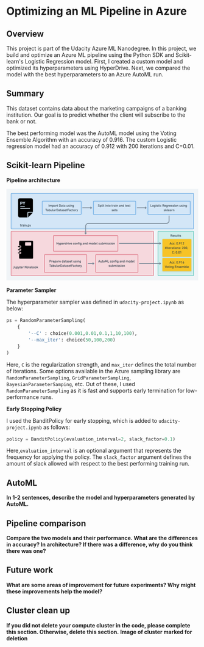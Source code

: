 # Optimizing an ML Pipeline in Azure

## Overview
This project is part of the Udacity Azure ML Nanodegree. In this project, we build and optimize an Azure ML pipeline using the Python SDK and Scikit-learn's Logistic Regression model. First, I created a custom model and optimized its hyperparameters using HyperDrive. Next, we compared the model with the best hyperparameters to an Azure AutoML run.

## Summary
This dataset contains data about the marketing campaigns of a banking institution. Our goal is to predict whether the client will subscribe to the bank or not.

The best performing model was the AutoML model using the Voting Ensemble Algorithm with an accuracy of 0.916. The custom Logistic regression model had an accuracy of 0.912 with 200 iterations and C=0.01.

## Scikit-learn Pipeline
**Pipeline architecture**

![pipeline-architecture](images/pipeline_architecture.png)

**Parameter Sampler**

The hyperparameter sampler was defined in `udacity-project.ipynb` as below:

```python
ps = RandomParameterSampling(
    {
        '--C' : choice(0.001,0.01,0.1,1,10,100),
        '--max_iter': choice(50,100,200)
    }
)
```

Here, `C` is the regularization strength, and `max_iter` defines the total number of iterations. Some options available in the Azure sampling library are `RandomParameterSampling`, `GridParameterSampling`, `BayesianParameterSamping`, etc. Out of these, I used `RandomParameterSampling` as it is fast and supports early termination  for low-performance runs.

**Early Stopping Policy**

I used the BanditPolicy for early stopping, which is added to `udacity-project.ipynb` as follows:

```python
policy = BanditPolicy(evaluation_interval=2, slack_factor=0.1)
```

Here,`evaluation_interval` is an optional argument that represents the frequency for applying the policy. The `slack_factor` argument defines the amount of slack allowed with respect to the best performing training run.

## AutoML
**In 1-2 sentences, describe the model and hyperparameters generated by AutoML.**



## Pipeline comparison
**Compare the two models and their performance. What are the differences in accuracy? In architecture? If there was a difference, why do you think there was one?**

## Future work
**What are some areas of improvement for future experiments? Why might these improvements help the model?**

## Cluster clean up
**If you did not delete your compute cluster in the code, please complete this section. Otherwise, delete this section.**
**Image of cluster marked for deletion**